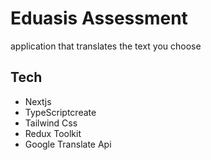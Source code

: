 # Eduasis Assessment

application that translates the text you choose

## Tech

- Nextjs
- TypeScriptcreate
- Tailwind Css
- Redux Toolkit
- Google Translate Api
